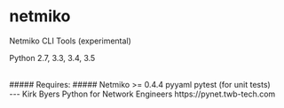 netmiko
=======

Netmiko CLI Tools (experimental)  
  
Python 2.7, 3.3, 3.4, 3.5  
  
  
<br>
##### Requires: #####
Netmiko >= 0.4.4  
pyyaml  
pytest (for unit tests)   
  
  
<br>      
---    
Kirk Byers  
Python for Network Engineers  
https://pynet.twb-tech.com

 
